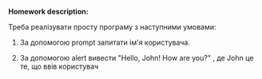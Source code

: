 **Homework description:**

Треба реалізувати просту програму з наступними умовами:

1. За допомогою prompt запитати ім'я користувача.

2. За допомогою alert вивести "Hello, John! How are you?" , де John це те, що ввів користувач